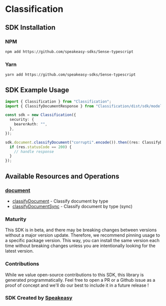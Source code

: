 # Classification

<!-- Start SDK Installation -->
## SDK Installation

### NPM

```bash
npm add https://github.com/speakeasy-sdks/Sense-typescript
```

### Yarn

```bash
yarn add https://github.com/speakeasy-sdks/Sense-typescript
```
<!-- End SDK Installation -->

## SDK Example Usage
<!-- Start SDK Example Usage -->
```typescript
import { Classification } from "Classification";
import { ClassifyDocumentResponse } from "Classification/dist/sdk/models/operations";

const sdk = new Classification({
  security: {
    bearerAuth: "",
  },
});

sdk.document.classifyDocument("corrupti".encode()).then((res: ClassifyDocumentResponse) => {
  if (res.statusCode == 200) {
    // handle response
  }
});
```
<!-- End SDK Example Usage -->

<!-- Start SDK Available Operations -->
## Available Resources and Operations


### [document](docs/sdks/document/README.md)

* [classifyDocument](docs/sdks/document/README.md#classifydocument) - Classify document by type
* [classifyDocumentSync](docs/sdks/document/README.md#classifydocumentsync) - Classify document by type (sync)
<!-- End SDK Available Operations -->

### Maturity

This SDK is in beta, and there may be breaking changes between versions without a major version update. Therefore, we recommend pinning usage
to a specific package version. This way, you can install the same version each time without breaking changes unless you are intentionally
looking for the latest version.

### Contributions

While we value open-source contributions to this SDK, this library is generated programmatically.
Feel free to open a PR or a Github issue as a proof of concept and we'll do our best to include it in a future release !

### SDK Created by [Speakeasy](https://docs.speakeasyapi.dev/docs/using-speakeasy/client-sdks)

